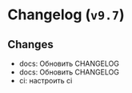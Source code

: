 # Changelog (`v9.7`)

## Changes
- docs: Обновить CHANGELOG
- docs: Обновить CHANGELOG
- ci: настроить ci
